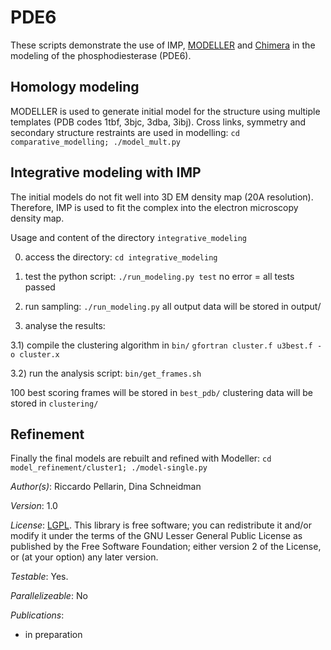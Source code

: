 # PDE6

These scripts demonstrate the use of IMP,
[MODELLER](http://salilab.org/modeller/) and
[Chimera](http://www.cgl.ucsf.edu/chimera/) in the modeling of the
phosphodiesterase (PDE6).

## Homology modeling

MODELLER is used to generate initial model for the structure using multiple templates 
(PDB codes 1tbf, 3bjc, 3dba, 3ibj). Cross links, symmetry and secondary structure restraints are used in modelling:
 `cd comparative_modelling; ./model_mult.py`


## Integrative modeling with IMP

The initial models do not fit well into 3D EM density map (20A resolution).
Therefore, IMP is used to fit the complex into the electron microscopy density map.

Usage and content of the directory `integrative_modeling`

0) access the directory:
`cd integrative_modeling`

1)  test the python script:
`./run_modeling.py test`
no error = all tests passed

2) run sampling:
`./run_modeling.py`
all output data will be stored in output/

3) analyse the results:

3.1) compile the clustering algorithm in `bin/`
`gfortran cluster.f u3best.f -o cluster.x`

3.2) run the analysis script:
`bin/get_frames.sh`

100 best scoring frames will be stored in `best_pdb/`
clustering data will be stored in `clustering/`

## Refinement

Finally the final models are rebuilt and refined with Modeller:
`cd model_refinement/cluster1; ./model-single.py`


_Author(s)_: Riccardo Pellarin, Dina Schneidman

_Version_: 1.0


_License_: [LGPL](http://www.gnu.org/licenses/old-licenses/lgpl-2.1.html).
This library is free software; you can redistribute it and/or
modify it under the terms of the GNU Lesser General Public
License as published by the Free Software Foundation; either
version 2 of the License, or (at your option) any later version.

_Testable_: Yes.

_Parallelizeable_: No

_Publications_:
 - in preparation
